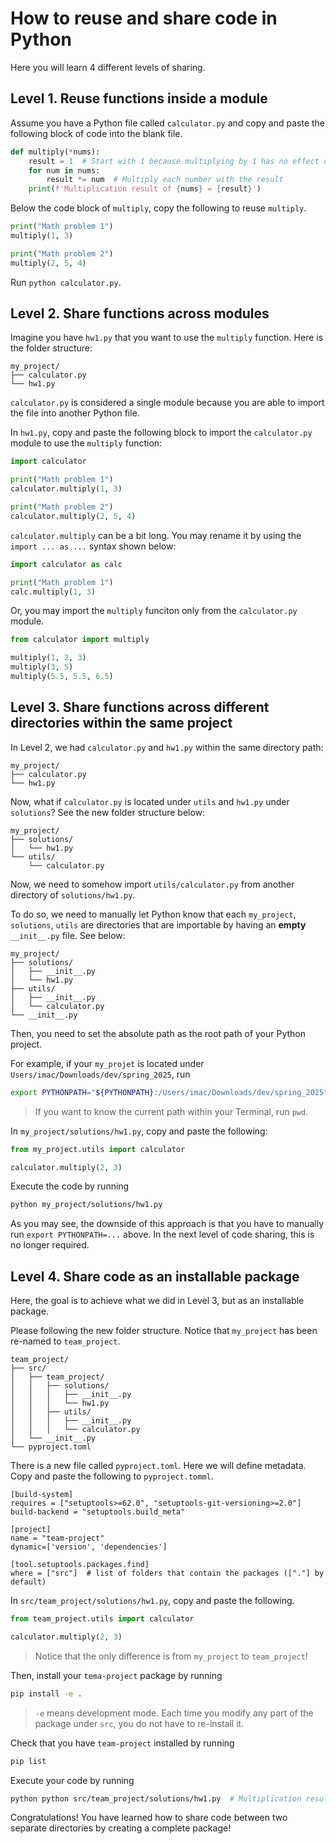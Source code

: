# How to reuse and share code in Python

Here you will learn 4 different levels of sharing.

## Level 1. Reuse functions inside a module

Assume you have a Python file called `calculator.py` and copy and paste the following block of code into the blank file.

```python
def multiply(*nums):
    result = 1  # Start with 1 because multiplying by 1 has no effect on the outcome
    for num in nums:
        result *= num  # Multiply each number with the result
    print(f'Multiplication result of {nums} = {result}')
```

Below the code block of `multiply`, copy the following to reuse `multiply`.

```python
print("Math problem 1")
multiply(1, 3)

print("Math problem 2")
multiply(2, 5, 4)
```

Run `python calculator.py`.

## Level 2. Share functions across modules

Imagine you have `hw1.py` that you want to use the `multiply` function. Here is the folder structure:

```text
my_project/
├── calculator.py
└── hw1.py
```

`calculator.py` is considered a single module because you are able to import the file into another Python file.

In `hw1.py`, copy and paste the following block to import the `calculator.py` module to use the `multiply` function:

```python
import calculator

print("Math problem 1")
calculator.multiply(1, 3)

print("Math problem 2")
calculator.multiply(2, 5, 4)
```

`calculator.multiply` can be a bit long. You may rename it by using the `import ... as ...` syntax shown below:

```python
import calculator as calc

print("Math problem 1")
calc.multiply(1, 3)
```

Or, you may import the `multiply` funciton only from the `calculator.py` module.

```python
from calculator import multiply

multiply(1, 2, 3)
multiply(3, 5)
multiply(5.5, 5.5, 6.5)
```

## Level 3. Share functions across different directories within the same project

In Level 2, we had `calculator.py` and `hw1.py` within the same directory path:

```text
my_project/
├── calculator.py
└── hw1.py
```

Now, what if `calculator.py` is located under `utils` and  `hw1.py` under `solutions`? See the new folder structure below:

```text
my_project/
├── solutions/
│   └── hw1.py
└── utils/
    └── calculator.py
```

Now, we need to somehow import `utils/calculator.py` from another directory of `solutions/hw1.py`.

To do so, we need to manually let Python know that each `my_project`, `solutions`, `utils` are directories that are importable by having an **empty** `__init__.py` file. See below:

```text
my_project/
├── solutions/
│   ├── __init__.py
│   └── hw1.py
├── utils/
│   ├── __init__.py
│   └── calculator.py
└── __init__.py
```

Then, you need to set the absolute path as the root path of your Python project.

For example, if your `my_projet` is located under `Users/imac/Downloads/dev/spring_2025`, run

```bash
export PYTHONPATH="${PYTHONPATH}:/Users/imac/Downloads/dev/spring_2025"
```

> If you want to know the current path within your Terminal, run `pwd`.

In `my_project/solutions/hw1.py`, copy and paste the following:

```python
from my_project.utils import calculator

calculator.multiply(2, 3)
```

Execute the code by running

```bash
python my_project/solutions/hw1.py
```

As you may see, the downside of this approach is that you have to manually run `export PYTHONPATH=...` above. In the next level of code sharing, this is no longer required.

## Level 4. Share code as an installable package

Here, the goal is to achieve what we did in Level 3, but as an installable package.

Please following the new folder structure. Notice that `my_project` has been re-named to `team_project`.

```text
team_project/
├── src/
│   ├── team_project/
│   │   ├── solutions/
│   │   │   ├── __init__.py
│   │   │   └── hw1.py
│   │   ├── utils/
│   │   │   ├── __init__.py
│   │   │   └── calculator.py
│   └── __init__.py
└── pyproject.toml
```

There is a new file called `pyproject.toml`. Here we will define metadata. Copy and paste the following to `pyproject.tomml`.

```text
[build-system]
requires = ["setuptools>=62.0", "setuptools-git-versioning>=2.0"]
build-backend = "setuptools.build_meta"

[project]
name = "team-project"
dynamic=['version', 'dependencies']

[tool.setuptools.packages.find]
where = ["src"]  # list of folders that contain the packages (["."] by default)
```

In `src/team_project/solutions/hw1.py`, copy and paste the following.

```python
from team_project.utils import calculator

calculator.multiply(2, 3)
```

> Notice that the only difference is from `my_project` to `team_project`!

Then, install your `tema-project` package by running

```bash
pip install -e .
```

> `-e` means development mode. Each time you modify any part of the package under `src`, you do not have to re-install it.

Check that you have `team-project` installed by running

```bash
pip list
```

Execute your code by running

```bash
python python src/team_project/solutions/hw1.py  # Multiplication result of (2, 3) = 6
```

Congratulations! You have learned how to share code between two separate directories by creating a complete package!
